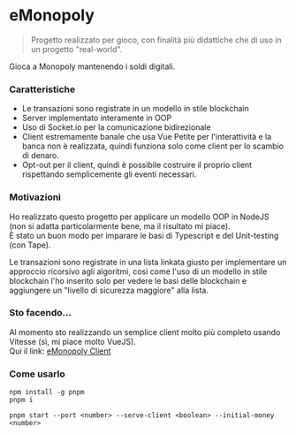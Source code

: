 # eMonopoly
> Progetto realizzato per gioco, con finalità più didattiche che di uso
> in un progetto "real-world".

Gioca a Monopoly mantenendo i soldi digitali.
### Caratteristiche
- Le transazioni sono registrate in un modello in stile blockchain
- Server implementato interamente in OOP
- Uso di Socket.io per la comunicazione bidirezionale
- Client estremamente banale che usa Vue Petite per l'interattività e la banca non è realizzata, quindi funziona solo come client
per lo scambio di denaro.
- Opt-out per il client, quindi è possibile costruire
il proprio client rispettando semplicemente gli eventi necessari.

### Motivazioni
Ho realizzato questo progetto per applicare un modello OOP in NodeJS (non si adatta particolarmente bene, 
ma il risultato mi piace).
<br>
È stato un buon modo per imparare le basi di Typescript e del Unit-testing (con Tape).
<p>
Le transazioni sono registrate in una lista linkata giusto per implementare un approccio ricorsivo agli algoritmi, così
come l'uso di un modello in stile blockchain l'ho inserito solo per vedere le basi delle
blockchain e aggiungere un "livello di sicurezza maggiore" alla lista.
</p>

### Sto facendo...
Al momento sto realizzando un semplice client molto più completo usando Vitesse
(sì, mi piace molto VueJS).
<br>
Qui il link: [eMonopoly Client](https://github.com/mattiapra/eMonopoly_client)

### Come usarlo
```shell
npm install -g pnpm
pnpm i

pnpm start --port <number> --serve-client <boolean> --initial-money <number>
```
